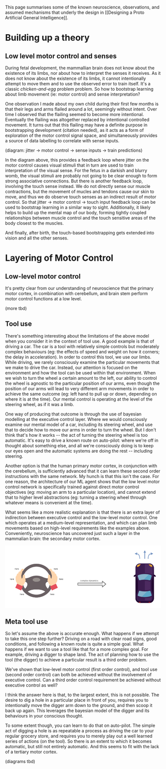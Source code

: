 This page summarises some of the known neuroscience, observations, and assumed mechanisms that underly the design in [[Designing a Proto Artificial General Intelligence]].

# Building up a theory
## Low level motor control and senses
During fetal development, the mammallian brain does not know about the existence of its limbs, nor about how to interpret the senses it receives. As it does not know about the existence of its limbs, it cannot intentionally attempt to move them and to use the observed error to train itself. It's a classic _chicken-and-egg_ problem problem. So how to bootstrap learning about limb movement (ie: motor control) and sense interpretation?

One observation I made about my own child during their first few months is that their legs and arms flailed around a lot, seemingly without intent. Over time I observed that the flailing seemed to become more intentional. Eventually the flailing was altogether replaced by intentional controlled movement. It turns out that this flailing may have a definite purpose in bootstrapping development (citation needed), as it acts as a form of exploration of the motor control signal space, and simultaneously provides a source of data labelling to correlate with sense inputs.

(diagram: jitter -> motor control -> sense inputs -> train predictions)

In the diagram above, this provides a feedback loop where jitter on the motor control causes visual stimuli that in turn are used to train interpretation of the visual sense. For the fetus in a darkish and blurry womb, the visual stimuli are probably not going to be clear enough to form strong associative connections. But there is another feedback loop, involving the touch sense instead. We do not directly sense our muscle contractions, but the movement of mucles and tendons cause our skin to move, and thus we do observe touch senses as an indirect result of motor control. So that jitter -> motor control -> touch input feedback loop can be used to bootstrap learning in a similar way to sight. Additionally, it likely helps to build up the mental map of our body, forming tightly coupled relationships between muscle control and the touch sensitive areas of the body closest to the muscles.

And finally, after birth, the touch-based bootstrapping gets extended into vision and all the other senses.


# Layering of Motor Control
## Low-level motor control
It's pretty clear from our understanding of neuroscience that the primary motor cortex, in combination with cerebellum, and brain stem perform motor control functions at a low level.

(more tbd)

## Tool use
There's something interesting about the limitations of the above model when you consider it in the context of tool use. A good example is that of driving a car. The car is a tool with relatively simple controls but moderately complex behaviours (eg: the effects of speed and weight on how it corners; the delay in acceleration). In order to control this tool, we use our limbs. While driving, we rarely consciously examine the particular movements that we make to drive the car. Instead, our attention is focused on the environment and how the tool can be used within that environment. When we wish to turn the wheel a certain amount to the left, our ability to control the wheel is agnostic to the particular position of our arms, even though the position of our arms will lead to very different arm movements in order to achieve the same outcome (eg: left hand to pull up or down, depending on where it is at the time). Our mental control is operating at the level of the steering wheel, as if it was a limb.

One way of producing that outcome is through the use of bayesian modelling at the executive control layer. Where we would consciously examine our mental model of a car, including its steering wheel, and use that to decide how to move our arms in order to turn the wheel. But I don't think that's how it works -- the act of turning the steering wheel is too automatic. It's easy to drive a known route on auto-pilot: where we're off in thought about something else, and all we're consciously doing is to keep our eyes open and the automatic systems are doing the rest -- including steering.

Another option is that the human primary motor cortex, in conjunction with the cerebellum, is sufficiently advanced that it can learn these second order instructions with the same network. My hunch is that this isn't the case. For one reason, the architecture of our ML agent shows that the low level motor control network is specifically trained against direct motor control objectives (eg: moving an arm to a particular location), and cannot extend that to higher level abstractions (eg: turning a steering wheel through whatever means is convenient at the time).

What seems like a more realistic explanation is that there is an extra layer of indirection between executive control and the low-level motor control. One which operates at a medium-level representation, and which can plan limb movements based on high-level requirements like the examples above. Conveniently, neuroscience has uncovered just such a layer in the mammalian brain: the secondary motor cortex.

![steering wheel](files/Biological-basis-for-proto-AGI-steering-wheel.png)

## Meta tool use
So let's assume the above is accurate enough. What happens if we attempt to take this one step further? Driving on a road with clear road signs, good conditions, and following a known route is quite a simple goal. What happens if we want to use a tool like that for a more complex goal. For example, driving a digger to shape land. The act of planning how to use the tool (the digger) to achieve a particular result is a third order problem. 

We've shown that low-level motor control (first order control), and tool use (second order control) can both be achieved without the involvement of executive control. Can a third order control requirement be achieved without executive control as well?

I think the answer here is that, to the largest extent, this is not possible. The desire to dig a hole in a particular place in front of you, requires you to intentionally move the digger arm down to the ground, and then scoop it back up again. This leverages the bayesian model of the digger and its behaviours in your conscious thought.

To some extent though, you can learn to do that on auto-pilot. The simple act of digging a hole is as repeatable a process as driving the car to your regular grocery store, and requires you to merely play out a well learned series of actions (on the tool). So there is an extent to which it becomes automatic, but still not entirely automatic. And this seems to fit with the lack of a tertiary motor cortex.

(diagrams tbd)